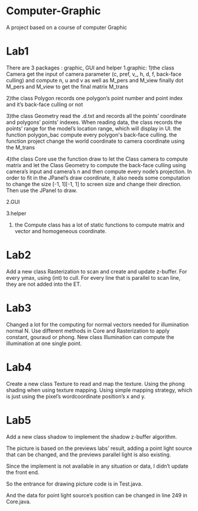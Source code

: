 # Computer-Graphic
A project based on a course of computer Graphic

# Lab1

There are 3 packages : graphic, GUI and helper
1.graphic:
1)the class Camera get the input of camera parameter 
(c, pref, v_, h, d, f, back-face culling)
and compute n, u and v
as well as M_pers and M_view
finally dot M_pers and M_view to get the final matrix M_trans

2)the class Polygon records one polygon’s point number and point index
and it’s back-face culling or not

3)the class Geometry read the .d.txt and records all the points’ coordinate and polygons’ points’ indexes. When reading data, the class records the points’ range for the model’s location range, which will display in UI.
the function polygon_bac compute every polygon's back-face culling.
the function project change the world coordinate to camera coordinate using the M_trans

4)the class Core use the function draw to let the Class camera to compute matrix and let the Class Geometry to compute the back-face culling using camera’s input and camera’s n and then compute every node’s projection.
In order to fit in the JPanel’s draw coordinate, it also needs some computation to change the size [-1, 1][-1, 1] to screen size and change their direction.
Then use the JPanel to draw.

2.GUI


3.helper
1) the Compute class has a lot of static functions to compute matrix and vector and homogeneous coordinate.



# Lab2
Add a new class Rasterization to scan and create and update z-buffer.
For every ymax, using (int) to cull.
For every line that is parallel to scan line, they are not added into the ET.





# Lab3
Changed a lot for the computing for normal vectors needed for illumination normal N.
Use different methods in Core and Rasterization to apply constant, gouraud or phong.
New class Illumination can compute the illumination at one single point.

# Lab4
Create a new class Texture to read and map the texture.
Using the phong shading when using texture mapping.
Using simple mapping strategy, which is just using the pixel’s wordcoordinate position’s x and y.

# Lab5
Add a new class shadow to implement the shadow z-buffer algorithm.


The picture is based on the previews labs’ result, adding a point light source that can be changed, and the previews parallel light is also existing.

Since the implement is not available in any situation or data, I didn’t update the front end.

So the entrance for drawing picture code is in Test.java.

And the data for point light source’s position can be changed in line 249 in Core.java.


